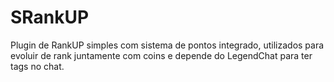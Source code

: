 # SRankUP
Plugin de RankUP simples com sistema de pontos integrado, utilizados para evoluir de rank juntamente com coins e depende do LegendChat para ter tags no chat.
